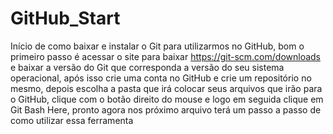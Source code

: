 # GitHub_Start
Início de como baixar e instalar o Git para utilizarmos no GitHub, bom o primeiro 
passo é acessar o site para baixar https://git-scm.com/downloads e baixar a versão 
do Git que corresponda a versão do seu sistema operacional, após isso crie uma conta 
no GitHub e crie um repositório no mesmo, depois escolha a pasta que irá colocar seus 
arquivos que irão para o GitHub, clique com o botão direito do mouse e logo em seguida
clique em Git Bash Here, pronto agora nos próximo arquivo terá um passo a passo de como
utilizar essa ferramenta

